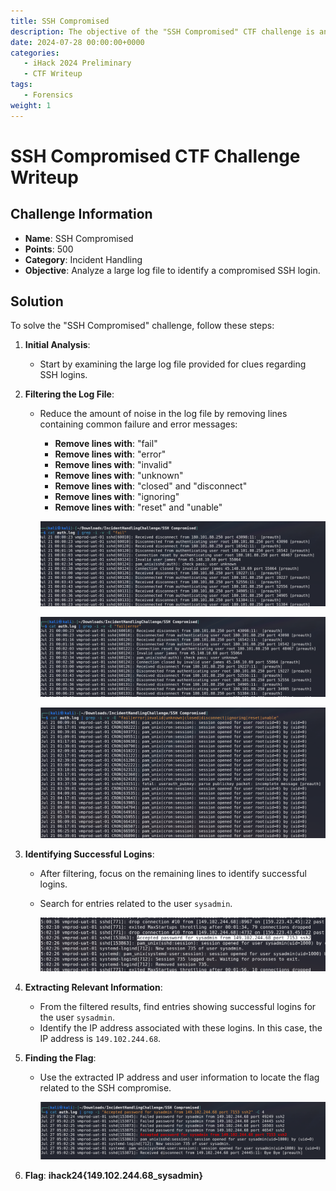 ```yaml
---
title: SSH Compromised
description: The objective of the "SSH Compromised" CTF challenge is analyze a large log file to identify a compromised SSH login.
date: 2024-07-28 00:00:00+0000
categories:
   - iHack 2024 Preliminary
   - CTF Writeup
tags:
   - Forensics
weight: 1     
---
```

# SSH Compromised CTF Challenge Writeup

## Challenge Information
- **Name**: SSH Compromised
- **Points**: 500
- **Category**: Incident Handling
- **Objective**: Analyze a large log file to identify a compromised SSH login.

## Solution
To solve the "SSH Compromised" challenge, follow these steps:

1. **Initial Analysis**:
   - Start by examining the large log file provided for clues regarding SSH logins.

2. **Filtering the Log File**:
   - Reduce the amount of noise in the log file by removing lines containing common failure and error messages:
     - **Remove lines with**: "fail"
     - **Remove lines with**: "error"
     - **Remove lines with**: "invalid"
     - **Remove lines with**: "unknown"
     - **Remove lines with**: "closed" and "disconnect"
     - **Remove lines with**: "ignoring"
     - **Remove lines with**: "reset" and "unable"


      ![Fail Removed](<removing fail.png>)


      ![Error Removed](<removing error.png>)


      ![Removed Almost Everything](<removed almost everything.png>)

3. **Identifying Successful Logins**:
   - After filtering, focus on the remaining lines to identify successful logins.
   - Search for entries related to the user `sysadmin`.


        ![Found Stuff](<foud stuff.png>)

4. **Extracting Relevant Information**:
   - From the filtered results, find entries showing successful logins for the user `sysadmin`.
   - Identify the IP address associated with these logins. In this case, the IP address is `149.102.244.68`.

5. **Finding the Flag**:
   - Use the extracted IP address and user information to locate the flag related to the SSH compromise.



      ![Flag](flag.png)


6. **Flag**: **ihack24{149.102.244.68_sysadmin}**
